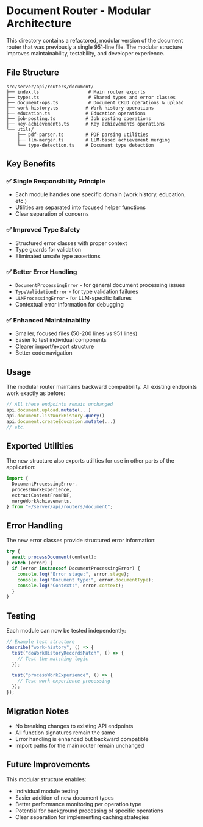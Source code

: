 # Document Router - Modular Architecture

This directory contains a refactored, modular version of the document router that was previously a single 951-line file. The modular structure improves maintainability, testability, and developer experience.

## File Structure

```
src/server/api/routers/document/
├── index.ts                  # Main router exports
├── types.ts                  # Shared types and error classes
├── document-ops.ts           # Document CRUD operations & upload
├── work-history.ts          # Work history operations
├── education.ts             # Education operations
├── job-posting.ts           # Job posting operations
├── key-achievements.ts      # Key achievements operations
└── utils/
    ├── pdf-parser.ts        # PDF parsing utilities
    ├── llm-merger.ts        # LLM-based achievement merging
    └── type-detection.ts    # Document type detection
```

## Key Benefits

### ✅ Single Responsibility Principle

- Each module handles one specific domain (work history, education, etc.)
- Utilities are separated into focused helper functions
- Clear separation of concerns

### ✅ Improved Type Safety

- Structured error classes with proper context
- Type guards for validation
- Eliminated unsafe type assertions

### ✅ Better Error Handling

- `DocumentProcessingError` - for general document processing issues
- `TypeValidationError` - for type validation failures
- `LLMProcessingError` - for LLM-specific failures
- Contextual error information for debugging

### ✅ Enhanced Maintainability

- Smaller, focused files (50-200 lines vs 951 lines)
- Easier to test individual components
- Clearer import/export structure
- Better code navigation

## Usage

The modular router maintains backward compatibility. All existing endpoints work exactly as before:

```typescript
// All these endpoints remain unchanged
api.document.upload.mutate(...)
api.document.listWorkHistory.query()
api.document.createEducation.mutate(...)
// etc.
```

## Exported Utilities

The new structure also exports utilities for use in other parts of the application:

```typescript
import {
  DocumentProcessingError,
  processWorkExperience,
  extractContentFromPDF,
  mergeWorkAchievements,
} from "~/server/api/routers/document";
```

## Error Handling

The new error classes provide structured error information:

```typescript
try {
  await processDocument(content);
} catch (error) {
  if (error instanceof DocumentProcessingError) {
    console.log("Error stage:", error.stage);
    console.log("Document type:", error.documentType);
    console.log("Context:", error.context);
  }
}
```

## Testing

Each module can now be tested independently:

```typescript
// Example test structure
describe("work-history", () => {
  test("doWorkHistoryRecordsMatch", () => {
    // Test the matching logic
  });

  test("processWorkExperience", () => {
    // Test work experience processing
  });
});
```

## Migration Notes

- No breaking changes to existing API endpoints
- All function signatures remain the same
- Error handling is enhanced but backward compatible
- Import paths for the main router remain unchanged

## Future Improvements

This modular structure enables:

- Individual module testing
- Easier addition of new document types
- Better performance monitoring per operation type
- Potential for background processing of specific operations
- Clear separation for implementing caching strategies
